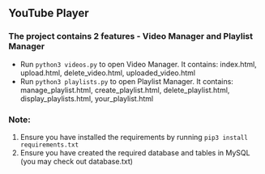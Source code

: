 ## YouTube Player

### The project contains 2 features - Video Manager and Playlist Manager

- Run `python3 videos.py` to open Video Manager. It contains: index.html, upload.html, delete_video.html, uploaded_video.html
- Run `python3 playlists.py` to open Playlist Manager. It contains: manage_playlist.html, create_playlist.html, delete_playlist.html, display_playlists.html, your_playlist.html

### Note:
1. Ensure you have installed the requirements by running `pip3 install requirements.txt`
2. Ensure you have created the required database and tables in MySQL (you may check out database.txt)
